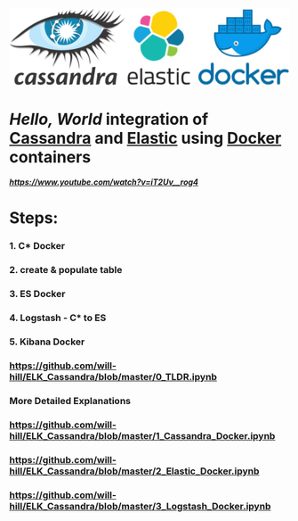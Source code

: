 <img src='imgs/cassandra_elastic_docker.png' width='850' />




# <i>Hello, World</i> integration of <u>Cassandra</u> and <u>Elastic</u> using <u>Docker</u> containers
#####  https://www.youtube.com/watch?v=iT2Uv__rog4
# Steps:
### 1. C* Docker
### 2. create & populate table
### 3. ES Docker
### 4. Logstash - C* to ES
### 5. Kibana Docker


### https://github.com/will-hill/ELK_Cassandra/blob/master/0_TLDR.ipynb
  
    
    
### More Detailed Explanations

### https://github.com/will-hill/ELK_Cassandra/blob/master/1_Cassandra_Docker.ipynb
### https://github.com/will-hill/ELK_Cassandra/blob/master/2_Elastic_Docker.ipynb
### https://github.com/will-hill/ELK_Cassandra/blob/master/3_Logstash_Docker.ipynb


